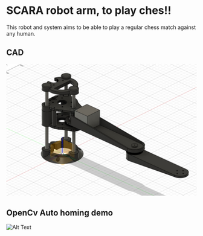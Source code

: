 ﻿# SCARA robot arm, to play ches!!
This robot and system aims to be able to play a regular chess match against any human.

## CAD
![image info](CAD.jpeg)

## OpenCv Auto homing demo
![Alt Text](autoHomingDemo.gif)


